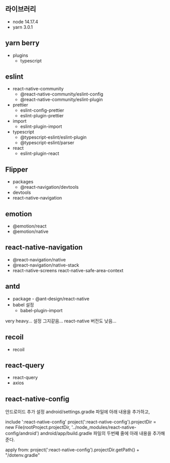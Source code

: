 ## 라이브러리

-   node 14.17.4
-   yarn 3.0.1

## yarn berry

-   plugins
    -   typescript

## eslint

-   react-native-community
    -   @react-native-community/eslint-config
    -   @react-native-community/eslint-plugin
-   prettier
    -   eslint-config-prettier
    -   eslint-plugin-prettier
-   import
    -   eslint-plugin-import
-   typescript
    -   @typescript-eslint/eslint-plugin
    -   @typescript-eslint/parser
-   react
    -   eslint-plugin-react

## Flipper

-   packages
    -   @react-navigation/devtools
-   devtools
-   react-native-navigation

## emotion

-   @emotion/react
-   @emotion/native

## react-native-navigation

-   @react-navigation/native
-   @react-navigation/native-stack
-   react-native-screens react-native-safe-area-context

## antd

-   package - @ant-design/react-native
-   babel 설정
    -   babel-plugin-import

very heavy...
설정 그지같음...
react-native 버전도 낮음...

## recoil

-   recoil

## react-query

-   react-query
-   axios

## react-native-config

안드로이드 추가 설정
android/settings.gradle 파일에 아래 내용을 추가하고,

include ':react-native-config'
project(':react-native-config').projectDir = new File(rootProject.projectDir, '../node_modules/react-native-config/android')
android/app/build.gradle 파일의 두번쨰 줄에 아래 내용을 추가해 준다.

apply from: project(':react-native-config').projectDir.getPath() + "/dotenv.gradle"
